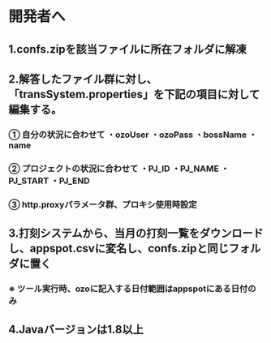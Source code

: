 # 開発者へ 
 
## 1.confs.zipを該当ファイルに所在フォルダに解凍 
 
## 2.解答したファイル群に対し、「transSystem.properties」を下記の項目に対して編集する。
 
###  ① 自分の状況に合わせて ・ozoUser ・ozoPass ・bossName ・name 
  
### ② プロジェクトの状況に合わせて ・PJ_ID ・PJ_NAME ・PJ_START ・PJ_END 
  
###  ③ http.proxyパラメータ群、プロキシ使用時設定 
  
## 3.打刻システムから、当月の打刻一覧をダウンロードし、appspot.csvに変名し、confs.zipと同じフォルダに置く 
 
###  ※ ツール実行時、ozoに記入する日付範囲はappspotにある日付のみ 
  
## 4.Javaバージョンは1.8以上
